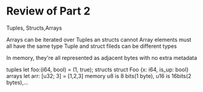 # Review of Part 2

Tuples, Structs,Arrays

Arrays can be iterated over
Tuples an structs cannot
Array elements must all have the same type
Tuple and struct fileds can be different types

In memory, they're all represented as adjacent bytes with no extra metadata

tuples          let foo:(i64, bool) = (1, true);
structs         struct Foo {x: i64, is_up: bool}
arrays          let arr: [u32; 3] = [1,2,3]
memory          u8 is 8 bits(1 byte), u16 is 16bits(2 bytes),...
